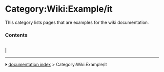# Category:Wiki:Example/it
This category lists pages that are examples for the wiki documentation.

### Contents

|     |     |     |
| --- | --- | --- |
|



---
⏵ [documentation index](../README.md) > Category:Wiki:Example/it
